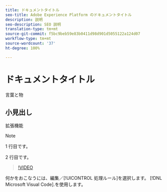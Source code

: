 ```yaml
---
title: ドキュメントタイトル
seo-title: Adobe Experience Platform のドキュメントタイトル
description: 説明
seo-description: SEO 説明
translation-type: tm+mt
source-git-commit: f5bc9beb59e83b0411d98d901d5055122a124d07
workflow-type: tm+mt
source-wordcount: '37'
ht-degree: 100%

---
```



# ドキュメントタイトル

言葉と物

## 小見出し

拡張機能

>[!NOTE]
> 
> 1 行目です。
>
> 2 行目です。

>[!VIDEO](https://youtu.be/ypS_CKym5NQ)

何かをおこなうには、編集／[!UICONTROL 処理ルール]を選択します。  [!DNL Microsoft Visual Code].を使用します。

